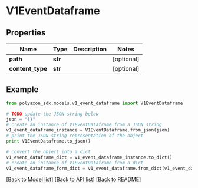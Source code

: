 # V1EventDataframe


## Properties
Name | Type | Description | Notes
------------ | ------------- | ------------- | -------------
**path** | **str** |  | [optional] 
**content_type** | **str** |  | [optional] 

## Example

```python
from polyaxon_sdk.models.v1_event_dataframe import V1EventDataframe

# TODO update the JSON string below
json = "{}"
# create an instance of V1EventDataframe from a JSON string
v1_event_dataframe_instance = V1EventDataframe.from_json(json)
# print the JSON string representation of the object
print V1EventDataframe.to_json()

# convert the object into a dict
v1_event_dataframe_dict = v1_event_dataframe_instance.to_dict()
# create an instance of V1EventDataframe from a dict
v1_event_dataframe_form_dict = v1_event_dataframe.from_dict(v1_event_dataframe_dict)
```
[[Back to Model list]](../README.md#documentation-for-models) [[Back to API list]](../README.md#documentation-for-api-endpoints) [[Back to README]](../README.md)


